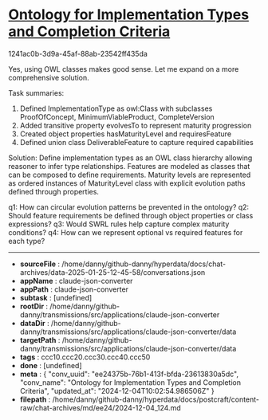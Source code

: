 # [Ontology for Implementation Types and Completion Criteria](https://claude.ai/chat/ee24375b-76b1-413f-bfda-23613830a5dc)

1241ac0b-3d9a-45af-88ab-23542ff435da

 Yes, using OWL classes makes good sense. Let me expand on a more comprehensive solution.

Task summaries:
1. Defined ImplementationType as owl:Class with subclasses ProofOfConcept, MinimumViableProduct, CompleteVersion
2. Added transitive property evolvesTo to represent maturity progression
3. Created object properties hasMaturityLevel and requiresFeature 
4. Defined union class DeliverableFeature to capture required capabilities

Solution:
Define implementation types as an OWL class hierarchy allowing reasoner to infer type relationships. Features are modeled as classes that can be composed to define requirements. Maturity levels are represented as ordered instances of MaturityLevel class with explicit evolution paths defined through properties.

q1: How can circular evolution patterns be prevented in the ontology?
q2: Should feature requirements be defined through object properties or class expressions?
q3: Would SWRL rules help capture complex maturity conditions?
q4: How can we represent optional vs required features for each type?

---

* **sourceFile** : /home/danny/github-danny/hyperdata/docs/chat-archives/data-2025-01-25-12-45-58/conversations.json
* **appName** : claude-json-converter
* **appPath** : claude-json-converter
* **subtask** : [undefined]
* **rootDir** : /home/danny/github-danny/transmissions/src/applications/claude-json-converter
* **dataDir** : /home/danny/github-danny/transmissions/src/applications/claude-json-converter/data
* **targetPath** : /home/danny/github-danny/transmissions/src/applications/claude-json-converter/data
* **tags** : ccc10.ccc20.ccc30.ccc40.ccc50
* **done** : [undefined]
* **meta** : {
  "conv_uuid": "ee24375b-76b1-413f-bfda-23613830a5dc",
  "conv_name": "Ontology for Implementation Types and Completion Criteria",
  "updated_at": "2024-12-04T10:02:54.986506Z"
}
* **filepath** : /home/danny/github-danny/hyperdata/docs/postcraft/content-raw/chat-archives/md/ee24/2024-12-04_124.md